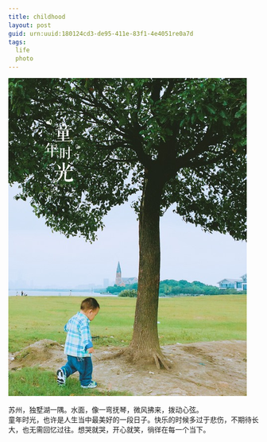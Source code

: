 ```yaml
---
title: childhood
layout: post
guid: urn:uuid:180124cd3-de95-411e-83f1-4e4051re0a7d
tags:
  life 
  photo
---
```

<img src="/media/files/2018/suzhou.JPG"  alt="Disney Town" width="480"/>
	<br />
<p>
	苏州，独墅湖一隅。水面，像一弯抚琴，微风拂来，拨动心弦。<br />
  童年时光，也许是人生当中最美好的一段日子。快乐的时候多过于悲伤，不期待长大，也无需回忆过往。想哭就哭，开心就笑，徜徉在每一个当下。
</p>
